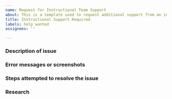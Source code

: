 ```yaml
---
name: Request for Instructional Team Support
about: This is a template used to request additional support from an instructor
title: Instructional Support Required
labels: help wanted
assignees: ''

---
```


### Description of issue


### Error messages or screenshots


### Steps attempted to resolve the issue


### Research
